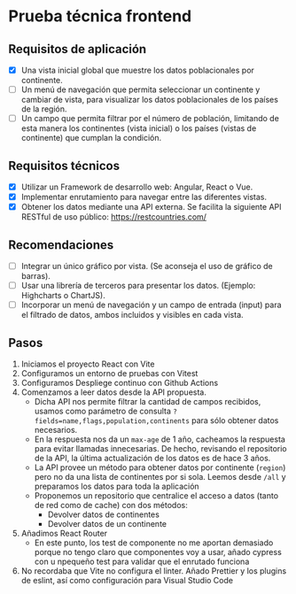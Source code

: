 # Prueba técnica frontend

## Requisitos de aplicación
- [x] Una vista inicial global que muestre los datos poblacionales por continente.
- [ ] Un menú de navegación que permita seleccionar un continente y cambiar de vista, para
visualizar los datos poblacionales de los países de la región.
- [ ] Un campo que permita filtrar por el número de población, limitando de esta manera los
continentes (vista inicial) o los países (vistas de continente) que cumplan la condición.

## Requisitos técnicos
- [x] Utilizar un Framework de desarrollo web: Angular, React o Vue.
- [x] Implementar enrutamiento para navegar entre las diferentes vistas.
- [x] Obtener los datos mediante una API externa. Se facilita la siguiente API RESTful de uso
público: https://restcountries.com/

## Recomendaciones
- [ ] Integrar un único gráfico por vista. (Se aconseja el uso de gráfico de barras).
- [ ] Usar una librería de terceros para presentar los datos. (Ejemplo: Highcharts o ChartJS).
- [ ] Incorporar un menú de navegación y un campo de entrada (input) para el filtrado de
datos, ambos incluidos y visibles en cada vista.

## Pasos
1. Iniciamos el proyecto React con Vite
2. Configuramos un entorno de pruebas con Vitest
3. Configuramos Despliege continuo con Github Actions
4. Comenzamos a leer datos desde la API propuesta.
   - Dicha API nos permite filtrar la cantidad de campos recibidos, usamos como parámetro de consulta `?fields=name,flags,population,continents` para sólo obtener datos necesarios.
   - En la respuesta nos da un `max-age` de 1 año, cacheamos la respuesta para evitar llamadas innecesarias. De hecho, revisando el repositorio de la API, la última actualización de los datos es de hace 3 años.
   - La API provee un método para obtener datos por continente (`region`) pero no da una lista de continentes por si sola. Leemos desde `/all` y preparamos los datos para toda la aplicación
   - Proponemos un repositorio que centralice el acceso a datos (tanto de red como de cache) con dos métodos:
     - Devolver datos de continentes
     - Devolver datos de un continente
5. Añadimos React Router
   - En este punto, los test de componente no me aportan demasiado porque no tengo claro que componentes voy a usar, añado cypress con u npequeño test para validar que el enrutado funciona
6. No recordaba que Vite no configura el linter. Añado Prettier y los plugins de eslint, así como configuración para Visual Studio Code